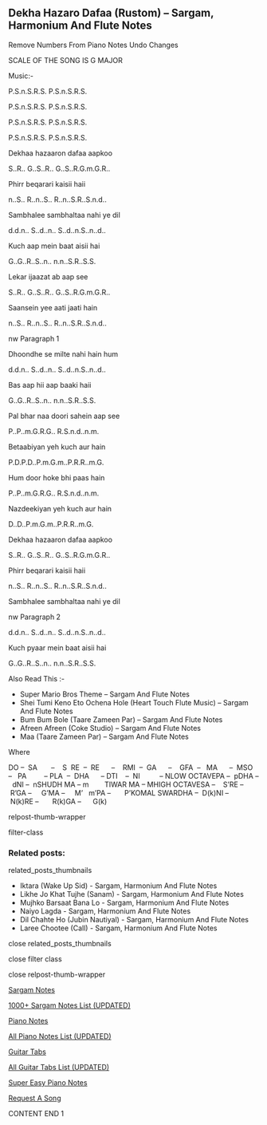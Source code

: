 
## Dekha Hazaro Dafaa (Rustom) – Sargam, Harmonium And Flute Notes

Remove Numbers From Piano Notes
Undo Changes

SCALE OF THE SONG IS G MAJOR

Music:-

P.S.n.S.R.S. P.S.n.S.R.S.

P.S.n.S.R.S. P.S.n.S.R.S.

P.S.n.S.R.S. P.S.n.S.R.S.

P.S.n.S.R.S. P.S.n.S.R.S.

Dekhaa hazaaron dafaa aapkoo

S..R.. G..S..R.. G..S..R.G.m.G.R..

Phirr beqarari kaisii haii

n..S.. R..n..S.. R..n..S.R..S.n.d..

Sambhalee sambhaltaa nahi ye dil

d.d.n.. S..d..n.. S..d..n.S..n..d..

Kuch aap mein baat aisii hai

G..G..R..S..n.. n.n..S.R..S.S.

Lekar ijaazat ab aap see

S..R.. G..S..R.. G..S..R.G.m.G.R..

Saansein yee aati jaati hain

n..S.. R..n..S.. R..n..S.R..S.n.d..

nw Paragraph 1

Dhoondhe se milte nahi hain hum

d.d.n.. S..d..n.. S..d..n.S..n..d..

Bas aap hii aap baaki haii

G..G..R..S..n.. n.n..S.R..S.S.

Pal bhar naa doori sahein aap see

P..P..m.G.R.G.. R.S.n.d..n.m.

Betaabiyan yeh kuch aur hain

P.D.P.D..P.m.G.m..P.R.R..m.G.

Hum door hoke bhi paas hain

P..P..m.G.R.G.. R.S.n.d..n.m.

Nazdeekiyan yeh kuch aur hain

D..D..P.m.G.m..P.R.R..m.G.

Dekhaa hazaaron dafaa aapkoo

S..R.. G..S..R.. G..S..R.G.m.G.R..

Phirr beqarari kaisii haii

n..S.. R..n..S.. R..n..S.R..S.n.d..

Sambhalee sambhaltaa nahi ye dil

nw Paragraph 2

d.d.n.. S..d..n.. S..d..n.S..n..d..

Kuch pyaar mein baat aisii hai

G..G..R..S..n.. n.n..S.R..S.S.



Also Read This :-



* Super Mario Bros Theme – Sargam And Flute Notes
* Shei Tumi Keno Eto Ochena Hole (Heart Touch Flute Music) – Sargam And Flute Notes
* Bum Bum Bole (Taare Zameen Par) – Sargam And Flute Notes
* Afreen Afreen (Coke Studio) – Sargam And Flute Notes
* Maa (Taare Zameen Par) – Sargam And Flute Notes

Where



DO –  SA       –    S  RE  –  RE      –    RMI  –  GA      –    GFA  –   MA      –  MSO  –   PA         – PLA  –  DHA      – DTI    –  NI          – NLOW OCTAVEPA –  pDHA –  dNI –  nSHUDH MA – m        TIWAR MA – MHIGH OCTAVESA –    S’RE –     R’GA –     G’MA –     M’   m’PA –       P’KOMAL SWARDHA –  D(k)NI –       N(k)RE –       R(k)GA –      G(k)



relpost-thumb-wrapper

filter-class

### Related posts:

related_posts_thumbnails

* Iktara (Wake Up Sid) - Sargam, Harmonium And Flute Notes
* Likhe Jo Khat Tujhe (Sanam) - Sargam, Harmonium And Flute Notes
* Mujhko Barsaat Bana Lo - Sargam, Harmonium And Flute Notes
* Naiyo Lagda - Sargam, Harmonium And Flute Notes
* Dil Chahte Ho (Jubin Nautiyal) - Sargam, Harmonium And Flute Notes
* Laree Chootee (Call) - Sargam, Harmonium And Flute Notes

close related_posts_thumbnails

close filter class

close relpost-thumb-wrapper

[Sargam Notes](https://www.notationsworld.com/sargam-notes.html)

[1000+ Sargam Notes List (UPDATED)](https://www.notationsworld.com/all-songs-list-sargam-notes.html)

[Piano Notes](https://www.notationsworld.com/piano-notes.html)

[All Piano Notes List (UPDATED)](https://www.notationsworld.com/all-songs-list-piano-notes.html)

[Guitar Tabs](https://www.notationsworld.com/guitar-tabs.html)

[All Guitar Tabs List (UPDATED)](https://www.notationsworld.com/all-songs-list-guitar-tabs.html)

[Super Easy Piano Notes](https://studywall.in/)

[Request A Song](https://www.notationsworld.com/request-a-song.html)

CONTENT END 1

